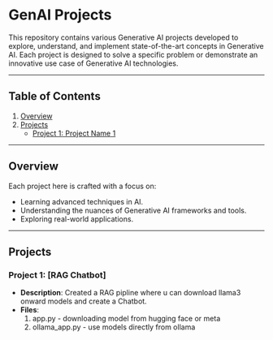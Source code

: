 # GenAI Projects

This repository contains various Generative AI projects developed to explore, understand, and implement state-of-the-art concepts in Generative AI. Each project is designed to solve a specific problem or demonstrate an innovative use case of Generative AI technologies.

---

## Table of Contents
1. [Overview](#overview)
2. [Projects](#projects)
   - [Project 1: Project Name 1](#project-1-Rag-Chatbot)
---

## Overview

Each project here is crafted with a focus on:
- Learning advanced techniques in AI.
- Understanding the nuances of Generative AI frameworks and tools.
- Exploring real-world applications.

---

## Projects

### **Project 1: [RAG Chatbot]**
- **Description**: Created a RAG pipline where u can download llama3 onward models and create a Chatbot.
- **Files**: 
  1. app.py - downloading model from hugging face or meta
  2. ollama_app.py - use models directly from ollama
